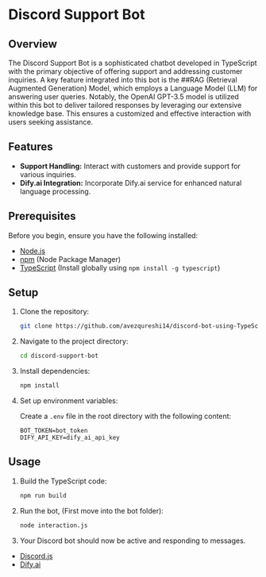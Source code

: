 
# Discord Support Bot

## Overview

The Discord Support Bot is a sophisticated chatbot developed in TypeScript with the primary objective of offering support and addressing customer inquiries. A key feature integrated into this bot is the ##RAG (Retrieval Augmented Generation) Model, which employs a Language Model (LLM) for answering user queries. Notably, the OpenAI GPT-3.5 model is utilized within this bot to deliver tailored responses by leveraging our extensive knowledge base. This ensures a customized and effective interaction with users seeking assistance.

## Features

- **Support Handling:** Interact with customers and provide support for various inquiries.
- **Dify.ai Integration:** Incorporate Dify.ai service for enhanced natural language processing.

## Prerequisites

Before you begin, ensure you have the following installed:

- [Node.js](https://nodejs.org/)
- [npm](https://www.npmjs.com/) (Node Package Manager)
- [TypeScript](https://www.typescriptlang.org/) (Install globally using `npm install -g typescript`)

## Setup

1. Clone the repository:

   ```bash
   git clone https://github.com/avezqureshi14/discord-bot-using-TypeScript
   ```

2. Navigate to the project directory:

   ```bash
   cd discord-support-bot
   ```

3. Install dependencies:

   ```bash
   npm install
   ```

4. Set up environment variables:

   Create a `.env` file in the root directory with the following content:

   ```env
   BOT_TOKEN=bot_token
   DIFY_API_KEY=dify_ai_api_key
   ```

## Usage

1. Build the TypeScript code:

   ```bash
   npm run build
   ```

2. Run the bot, (First move into the bot folder):

   ```bash
   node interaction.js
   ```

3. Your Discord bot should now be active and responding to messages.


- [Discord.js](https://discord.js.org/)
- [Dify.ai](https://dify.ai/)
